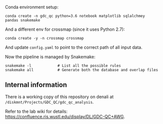 Conda environment setup:

    conda create -n gdc_qc python=3.6 notebook matplotlib sqlalchmey pandas snakemake

And a different env for crossmap (since it uses Python 2.7):

    conda create -y -n crossmap crossmap

And update `config.yaml` to point to the correct path of all input data.

Now the pipeline is managed by Snakemake:

    snakemake -l            # List all the possible rules
    snakemake all           # Generate both the database and overlap files


## Internal information
There is a working copy of this repository on denali at `/diskmnt/Projects/GDC_QC/gdc_qc_analysis`.

Refer to the lab wiki for details: <https://confluence.ris.wustl.edu/display/DL/GDC-QC+AWG>.